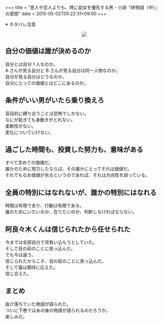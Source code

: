 +++
title = "恩人や恋人よりも、時に幼女を優先する男 - 小説「終物語（中）」の感想"
date = 2015-05-02T05:22:31+09:00
+++

※ ネタバレ注意

<div style="text-align: center;">
<a href="http://www.amazon.co.jp/gp/product/4062838613/ref=as_li_ss_il?ie=UTF8&camp=247&creative=7399&creativeASIN=4062838613&linkCode=as2&tag=5000164-22"><img border="0" src="http://ws-fe.amazon-adsystem.com/widgets/q?_encoding=UTF8&ASIN=4062838613&Format=_SL250_&ID=AsinImage&MarketPlace=JP&ServiceVersion=20070822&WS=1&tag=5000164-22" ></a><img src="http://ir-jp.amazon-adsystem.com/e/ir?t=5000164-22&l=as2&o=9&a=4062838613" width="1" height="1" border="0" alt="" style="border:none !important; margin:0px !important;" />
</div>

## 自分の価値は誰が決めるのか

自分とは自分 1 人なのか。  
A さんが見る自分と B さんが見る自分は同一人物なのか。  
自分が見る自分はどうなのか。  
自分にとっての価値とはどこにあるのか。

## 条件がいい男がいたら乗り換えろ

盲目的に縛り合うことは恐怖でしかない。  
なにが起きても身動きがとれない。  
柔軟性がない。  
変化についていけない。

## 過ごした時間も、投資した努力も、意味がある

すべて含めての価値だ。  
誰かのために努力したならば、その誰かにとってそれは価値だ。  
それでもなお価値が劣るというのであれば、それは方向性を誤っている。

## 全員の特別にはなれないが、誰かの特別にはなれる

時間は有限であり、行動は有限である。  
誰のためにいたいのか、在りたいのか、判断しなければならない。

## 阿良々木くんは信じられたから任せられた

今までは全部自分で背負い込もうとしていた。  
そして目の前のことに突っ込んだ。  
でも今は違う。  
信じられたからこそ、目の前のことに突っ込んだ。  
そして猫は期待に応えた。  
信じ合えた。

## まとめ

抜け落ちていた物語が語られた。  
ついに下巻ではあの後の物語が語られるのだろうか。  
楽しみだ。
